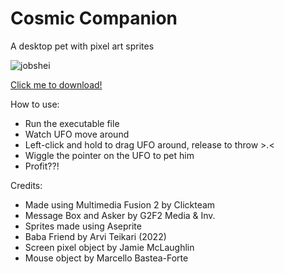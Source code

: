 # Cosmic Companion
A desktop pet with pixel art sprites

![jobshei](https://github.com/LMN8R/cosmic-companion/assets/90606029/7dbcd6c8-41cc-4f5d-9261-81f0e81d96f2)

[Click me to download!](https://github.com/LMN8R/cosmic-companion/archive/refs/heads/main.zip)


How to use:
- Run the executable file 
- Watch UFO move around
- Left-click and hold to drag UFO around, release to throw >.<
- Wiggle the pointer on the UFO to pet him
- Profit??!

Credits:
- Made using Multimedia Fusion 2 by Clickteam
- Message Box and Asker by G2F2 Media & Inv.
- Sprites made using Aseprite
- Baba Friend by Arvi Teikari (2022)
- Screen pixel object by Jamie McLaughlin
- Mouse object by Marcello Bastea-Forte
